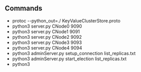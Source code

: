 ## Commands
* protoc --python_out=./ KeyValueClusterStore.proto 
* python3 server.py CNode0 9090
* python3 server.py CNode1 9091
* python3 server.py CNode2 9092
* python3 server.py CNode3 9093
* python3 server.py CNode4 9094
* python3 adminServer.py setup_connection list_replicas.txt 
* python3 adminServer.py start_election list_replicas.txt
* python3 
